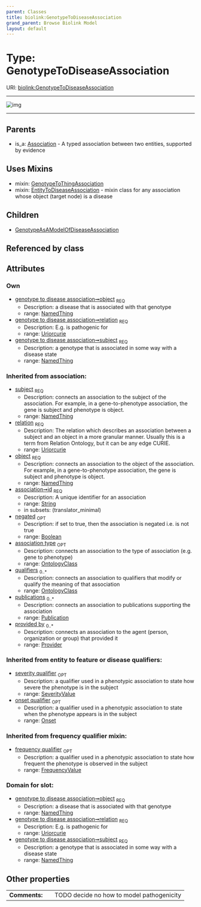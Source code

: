 ```yaml
---
parent: Classes
title: biolink:GenotypeToDiseaseAssociation
grand_parent: Browse Biolink Model
layout: default
---
```


# Type: GenotypeToDiseaseAssociation




URI: [biolink:GenotypeToDiseaseAssociation](https://w3id.org/biolink/vocab/GenotypeToDiseaseAssociation)


---

![img](http://yuml.me/diagram/nofunky;dir:TB/class/[SeverityValue],[Publication],[Provider],[OntologyClass],[Onset],[NamedThing],[GenotypeToThingAssociation],[NamedThing]%3Cobject%201..1-%20[GenotypeToDiseaseAssociation%7Crelation:uriorcurie;id(i):string;negated(i):boolean%20%3F],[NamedThing]%3Csubject%201..1-%20[GenotypeToDiseaseAssociation],[GenotypeToDiseaseAssociation]uses%20-.-%3E[GenotypeToThingAssociation],[GenotypeToDiseaseAssociation]uses%20-.-%3E[EntityToDiseaseAssociation],[GenotypeToDiseaseAssociation]%5E-[GenotypeAsAModelOfDiseaseAssociation],[Association]%5E-[GenotypeToDiseaseAssociation],[GenotypeAsAModelOfDiseaseAssociation],[FrequencyValue],[EntityToDiseaseAssociation],[Association])

---


## Parents

 *  is_a: [Association](Association.md) - A typed association between two entities, supported by evidence

## Uses Mixins

 *  mixin: [GenotypeToThingAssociation](GenotypeToThingAssociation.md)
 *  mixin: [EntityToDiseaseAssociation](EntityToDiseaseAssociation.md) - mixin class for any association whose object (target node) is a disease

## Children

 * [GenotypeAsAModelOfDiseaseAssociation](GenotypeAsAModelOfDiseaseAssociation.md)

## Referenced by class


## Attributes


### Own

 * [genotype to disease association➞object](genotype_to_disease_association_object.md)  <sub>REQ</sub>
    * Description: a disease that is associated with that genotype
    * range: [NamedThing](NamedThing.md)
 * [genotype to disease association➞relation](genotype_to_disease_association_relation.md)  <sub>REQ</sub>
    * Description: E.g. is pathogenic for
    * range: [Uriorcurie](types/Uriorcurie.md)
 * [genotype to disease association➞subject](genotype_to_disease_association_subject.md)  <sub>REQ</sub>
    * Description: a genotype that is associated in some way with a disease state
    * range: [NamedThing](NamedThing.md)

### Inherited from association:

 * [subject](subject.md)  <sub>REQ</sub>
    * Description: connects an association to the subject of the association. For example, in a gene-to-phenotype association, the gene is subject and phenotype is object.
    * range: [NamedThing](NamedThing.md)
 * [relation](relation.md)  <sub>REQ</sub>
    * Description: The relation which describes an association between a subject and an object in a more granular manner. Usually this is a term from Relation Ontology, but it can be any edge CURIE.
    * range: [Uriorcurie](types/Uriorcurie.md)
 * [object](object.md)  <sub>REQ</sub>
    * Description: connects an association to the object of the association. For example, in a gene-to-phenotype association, the gene is subject and phenotype is object.
    * range: [NamedThing](NamedThing.md)
 * [association➞id](association_id.md)  <sub>REQ</sub>
    * Description: A unique identifier for an association
    * range: [String](types/String.md)
    * in subsets: (translator_minimal)
 * [negated](negated.md)  <sub>OPT</sub>
    * Description: if set to true, then the association is negated i.e. is not true
    * range: [Boolean](types/Boolean.md)
 * [association type](association_type.md)  <sub>OPT</sub>
    * Description: connects an association to the type of association (e.g. gene to phenotype)
    * range: [OntologyClass](OntologyClass.md)
 * [qualifiers](qualifiers.md)  <sub>0..*</sub>
    * Description: connects an association to qualifiers that modify or qualify the meaning of that association
    * range: [OntologyClass](OntologyClass.md)
 * [publications](publications.md)  <sub>0..*</sub>
    * Description: connects an association to publications supporting the association
    * range: [Publication](Publication.md)
 * [provided by](provided_by.md)  <sub>0..*</sub>
    * Description: connects an association to the agent (person, organization or group) that provided it
    * range: [Provider](Provider.md)

### Inherited from entity to feature or disease qualifiers:

 * [severity qualifier](severity_qualifier.md)  <sub>OPT</sub>
    * Description: a qualifier used in a phenotypic association to state how severe the phenotype is in the subject
    * range: [SeverityValue](SeverityValue.md)
 * [onset qualifier](onset_qualifier.md)  <sub>OPT</sub>
    * Description: a qualifier used in a phenotypic association to state when the phenotype appears is in the subject
    * range: [Onset](Onset.md)

### Inherited from frequency qualifier mixin:

 * [frequency qualifier](frequency_qualifier.md)  <sub>OPT</sub>
    * Description: a qualifier used in a phenotypic association to state how frequent the phenotype is observed in the subject
    * range: [FrequencyValue](FrequencyValue.md)

### Domain for slot:

 * [genotype to disease association➞object](genotype_to_disease_association_object.md)  <sub>REQ</sub>
    * Description: a disease that is associated with that genotype
    * range: [NamedThing](NamedThing.md)
 * [genotype to disease association➞relation](genotype_to_disease_association_relation.md)  <sub>REQ</sub>
    * Description: E.g. is pathogenic for
    * range: [Uriorcurie](types/Uriorcurie.md)
 * [genotype to disease association➞subject](genotype_to_disease_association_subject.md)  <sub>REQ</sub>
    * Description: a genotype that is associated in some way with a disease state
    * range: [NamedThing](NamedThing.md)

## Other properties

|  |  |  |
| --- | --- | --- |
| **Comments:** | | TODO decide no how to model pathogenicity |

